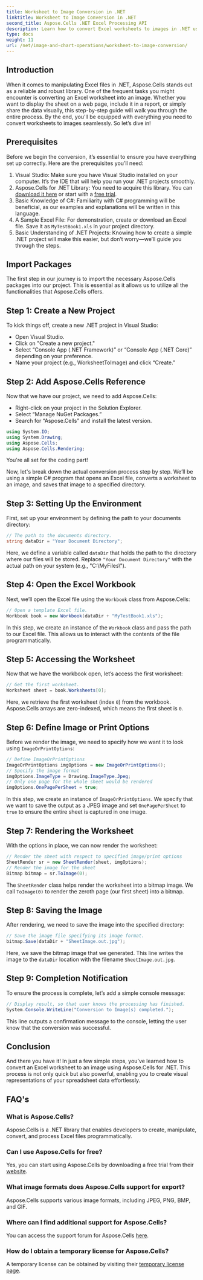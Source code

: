 ```yaml
---
title: Worksheet to Image Conversion in .NET
linktitle: Worksheet to Image Conversion in .NET
second_title: Aspose.Cells .NET Excel Processing API
description: Learn how to convert Excel worksheets to images in .NET using Aspose.Cells with our step-by-step guide. Streamline your data visualization.
type: docs
weight: 11
url: /net/image-and-chart-operations/worksheet-to-image-conversion/
---
```

## Introduction
When it comes to manipulating Excel files in .NET, Aspose.Cells stands out as a reliable and robust library. One of the frequent tasks you might encounter is converting an Excel worksheet into an image. Whether you want to display the sheet on a web page, include it in a report, or simply share the data visually, this step-by-step guide will walk you through the entire process. By the end, you'll be equipped with everything you need to convert worksheets to images seamlessly. So let’s dive in!
## Prerequisites
Before we begin the conversion, it’s essential to ensure you have everything set up correctly. Here are the prerequisites you’ll need:
1. Visual Studio: Make sure you have Visual Studio installed on your computer. It’s the IDE that will help you run your .NET projects smoothly.
2. Aspose.Cells for .NET Library: You need to acquire this library. You can [download it here](https://releases.aspose.com/cells/net/) or start with a [free trial](https://releases.aspose.com/).
3. Basic Knowledge of C#: Familiarity with C# programming will be beneficial, as our examples and explanations will be written in this language.
4. A Sample Excel File: For demonstration, create or download an Excel file. Save it as `MyTestBook1.xls` in your project directory.
5. Basic Understanding of .NET Projects: Knowing how to create a simple .NET project will make this easier, but don’t worry—we’ll guide you through the steps.
## Import Packages
The first step in our journey is to import the necessary Aspose.Cells packages into our project. This is essential as it allows us to utilize all the functionalities that Aspose.Cells offers.
## Step 1: Create a New Project 
To kick things off, create a new .NET project in Visual Studio:
- Open Visual Studio.
- Click on "Create a new project."
- Select “Console App (.NET Framework)” or “Console App (.NET Core)” depending on your preference.
- Name your project (e.g., WorksheetToImage) and click “Create.”
## Step 2: Add Aspose.Cells Reference
Now that we have our project, we need to add Aspose.Cells:
- Right-click on your project in the Solution Explorer.
- Select “Manage NuGet Packages.”
- Search for “Aspose.Cells” and install the latest version.
```csharp
using System.IO;
using System.Drawing;
using Aspose.Cells;
using Aspose.Cells.Rendering;
```
You're all set for the coding part!

Now, let's break down the actual conversion process step by step. We’ll be using a simple C# program that opens an Excel file, converts a worksheet to an image, and saves that image to a specified directory.
## Step 3: Setting Up the Environment
First, set up your environment by defining the path to your documents directory:
```csharp
// The path to the documents directory.
string dataDir = "Your Document Directory";
```
Here, we define a variable called `dataDir` that holds the path to the directory where our files will be stored. Replace `"Your Document Directory"` with the actual path on your system (e.g., "C:\\MyFiles\\").
## Step 4: Open the Excel Workbook
Next, we’ll open the Excel file using the `Workbook` class from Aspose.Cells:
```csharp
// Open a template Excel file.
Workbook book = new Workbook(dataDir + "MyTestBook1.xls");
```
In this step, we create an instance of the `Workbook` class and pass the path to our Excel file. This allows us to interact with the contents of the file programmatically.
## Step 5: Accessing the Worksheet
Now that we have the workbook open, let’s access the first worksheet:
```csharp
// Get the first worksheet.
Worksheet sheet = book.Worksheets[0];
```
Here, we retrieve the first worksheet (index `0`) from the workbook. Aspose.Cells arrays are zero-indexed, which means the first sheet is `0`.
## Step 6: Define Image or Print Options
Before we render the image, we need to specify how we want it to look using `ImageOrPrintOptions`:
```csharp
// Define ImageOrPrintOptions
ImageOrPrintOptions imgOptions = new ImageOrPrintOptions();
// Specify the image format
imgOptions.ImageType = Drawing.ImageType.Jpeg;
// Only one page for the whole sheet would be rendered
imgOptions.OnePagePerSheet = true;
```
In this step, we create an instance of `ImageOrPrintOptions`. We specify that we want to save the output as a JPEG image and set `OnePagePerSheet` to `true` to ensure the entire sheet is captured in one image.
## Step 7: Rendering the Worksheet
With the options in place, we can now render the worksheet:
```csharp
// Render the sheet with respect to specified image/print options
SheetRender sr = new SheetRender(sheet, imgOptions);
// Render the image for the sheet
Bitmap bitmap = sr.ToImage(0);
```
The `SheetRender` class helps render the worksheet into a bitmap image. We call `ToImage(0)` to render the zeroth page (our first sheet) into a bitmap.
## Step 8: Saving the Image
After rendering, we need to save the image into the specified directory:
```csharp
// Save the image file specifying its image format.
bitmap.Save(dataDir + "SheetImage.out.jpg");
```
Here, we save the bitmap image that we generated. This line writes the image to the `dataDir` location with the filename `SheetImage.out.jpg`.
## Step 9: Completion Notification
To ensure the process is complete, let’s add a simple console message:
```csharp
// Display result, so that user knows the processing has finished.
System.Console.WriteLine("Conversion to Image(s) completed.");
```
This line outputs a confirmation message to the console, letting the user know that the conversion was successful.
## Conclusion
And there you have it! In just a few simple steps, you’ve learned how to convert an Excel worksheet to an image using Aspose.Cells for .NET. This process is not only quick but also powerful, enabling you to create visual representations of your spreadsheet data effortlessly.
## FAQ's
### What is Aspose.Cells?
Aspose.Cells is a .NET library that enables developers to create, manipulate, convert, and process Excel files programmatically.
### Can I use Aspose.Cells for free?
Yes, you can start using Aspose.Cells by downloading a free trial from their [website](https://releases.aspose.com/).
### What image formats does Aspose.Cells support for export?
Aspose.Cells supports various image formats, including JPEG, PNG, BMP, and GIF.
### Where can I find additional support for Aspose.Cells?
You can access the support forum for Aspose.Cells [here](https://forum.aspose.com/c/cells/9).
### How do I obtain a temporary license for Aspose.Cells?
A temporary license can be obtained by visiting their [temporary license page](https://purchase.aspose.com/temporary-license/).
